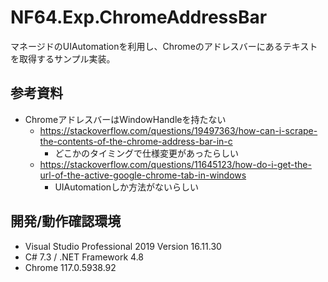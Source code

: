 # NF64.Exp.ChromeAddressBar
マネージドのUIAutomationを利用し、Chromeのアドレスバーにあるテキストを取得するサンプル実装。  

## 参考資料
- ChromeアドレスバーはWindowHandleを持たない
    - https://stackoverflow.com/questions/19497363/how-can-i-scrape-the-contents-of-the-chrome-address-bar-in-c
        - どこかのタイミングで仕様変更があったらしい
    - https://stackoverflow.com/questions/11645123/how-do-i-get-the-url-of-the-active-google-chrome-tab-in-windows
        - UIAutomationしか方法がないらしい

## 開発/動作確認環境
- Visual Studio Professional 2019 Version 16.11.30
- C# 7.3 / .NET Framework 4.8
- Chrome 117.0.5938.92
